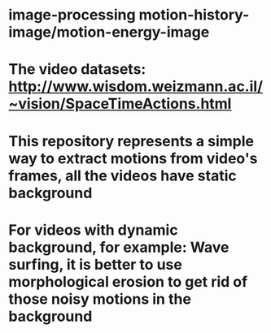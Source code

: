 # image-processing motion-history-image/motion-energy-image  <br>
# The video datasets: http://www.wisdom.weizmann.ac.il/~vision/SpaceTimeActions.html <br>
# This repository represents a simple way to extract motions from video's frames, all the videos have static background <br>
# For videos with dynamic background, for example: Wave surfing, it is better to use morphological erosion to get rid of those noisy motions in the background
